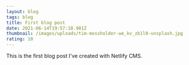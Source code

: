```yaml
---
layout: blog
tags: blog
title: First blog post
date: 2021-06-14T19:57:18.981Z
thumbnail: /images/uploads/tim-mossholder-we_kv_zb1l0-unsplash.jpg
rating: 10
---
```

This is the first blog post I've created with Netlify CMS.